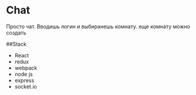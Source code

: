 # Chat
Просто чат. Вводишь логин и выбиранешь комнату. еще комнату можно создать
 
##Stack

<ul>
<li>React</li>
<li>redux</li>
<li>webpack</li>
<li>node js</li>
<li>express</li>
  <li>socket.io</li>
</ul>


